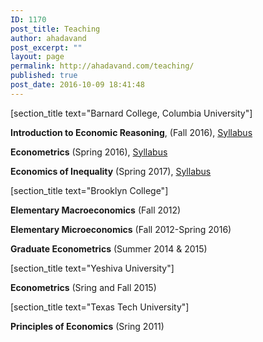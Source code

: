 ```yaml
---
ID: 1170
post_title: Teaching
author: ahadavand
post_excerpt: ""
layout: page
permalink: http://ahadavand.com/teaching/
published: true
post_date: 2016-10-09 18:41:48
---
```

[section_title text="Barnard College, Columbia University"]

**Introduction to Economic Reasoning**, (Fall 2016), [Syllabus][1]

**Econometrics** (Spring 2016), [Syllabus][2]

**Economics of Inequality** (Spring 2017), [Syllabus][3]

[section_title text="Brooklyn College"]

**Elementary Macroeconomics** (Fall 2012)

**Elementary Microeconomics** (Fall 2012-Spring 2016)

**Graduate Econometrics** (Summer 2014 & 2015)

[section_title text="Yeshiva University"]

**Econometrics** (Sring and Fall 2015)

[section_title text="Texas Tech University"]

**Principles of Economics** (Sring 2011)

 [1]: http://ahadavand.com/wp-content/uploads/2016/12/Intro-Syllabus.pdf
 [2]: http://ahadavand.com/wp-content/uploads/2016/12/Econometrics-Syllabus.pdf
 [3]: http://ahadavand.com/wp-content/uploads/2016/12/inequality-syll_16773428_4be88b512eb791edef0ff0949b8ac3588af35b5c.pdf